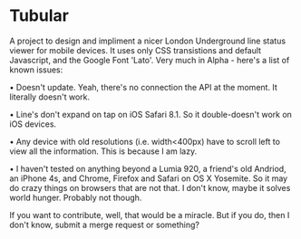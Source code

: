 Tubular
=======
A project to design and impliment a nicer London Underground line status viewer for mobile devices.
It uses only CSS transistions and default Javascript, and the Google Font 'Lato'. Very much in Alpha - here's a list of known issues:


• Doesn't update. Yeah, there's no connection the API at the moment. It literally doesn't work.

• Line's don't expand on tap on iOS Safari 8.1. So it double-doesn't work on iOS devices.

• Any device with old resolutions (i.e. width<400px) have to scroll left to view all the information. This is because I am lazy.

• I haven't tested on anything beyond a Lumia 920, a friend's old Andriod, an iPhone 4s, and Chrome, Firefox and Safari on OS X Yosemite. So it may do crazy things on browsers that are not that. I don't know, maybe it solves world hunger. Probably not though.


If you want to contribute, well, that would be a miracle. But if you do, then I don't know, submit a merge request or something?
